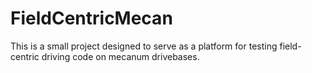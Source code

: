 # FieldCentricMecan
This is a small project designed to serve as a platform for testing field-centric driving code on mecanum drivebases.
